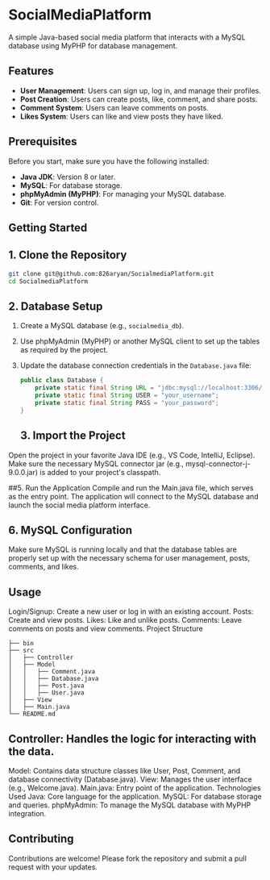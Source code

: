 # SocialMediaPlatform

A simple Java-based social media platform that interacts with a MySQL database using MyPHP for database management.

## Features
- **User Management**: Users can sign up, log in, and manage their profiles.
- **Post Creation**: Users can create posts, like, comment, and share posts.
- **Comment System**: Users can leave comments on posts.
- **Likes System**: Users can like and view posts they have liked.
  
## Prerequisites
Before you start, make sure you have the following installed:

- **Java JDK**: Version 8 or later.
- **MySQL**: For database storage.
- **phpMyAdmin (MyPHP)**: For managing your MySQL database.
- **Git**: For version control.

## Getting Started

## 1. Clone the Repository

```bash
git clone git@github.com:826aryan/SocialmediaPlatform.git
cd SocialmediaPlatform
```

## 2. Database Setup

1. Create a MySQL database (e.g., `socialmedia_db`).

2. Use phpMyAdmin (MyPHP) or another MySQL client to set up the tables as required by the project.

3. Update the database connection credentials in the `Database.java` file:

   ```java
   public class Database {
       private static final String URL = "jdbc:mysql://localhost:3306/socialmedia_db";
       private static final String USER = "your_username";
       private static final String PASS = "your_password";
   }
   ```
   ## 3. Import the Project
Open the project in your favorite Java IDE (e.g., VS Code, IntelliJ, Eclipse).
Make sure the necessary MySQL connector jar (e.g., mysql-connector-j-9.0.0.jar) is added to your project's classpath.

##5. Run the Application
Compile and run the Main.java file, which serves as the entry point.
The application will connect to the MySQL database and launch the social media platform interface.

## 6. MySQL Configuration
Make sure MySQL is running locally and that the database tables are properly set up with the necessary schema for user management, posts, comments, and likes.

## Usage
Login/Signup: Create a new user or log in with an existing account.
Posts: Create and view posts.
Likes: Like and unlike posts.
Comments: Leave comments on posts and view comments.
Project Structure
```
├── bin
├── src
│   ├── Controller
│   ├── Model
│   │   ├── Comment.java
│   │   ├── Database.java
│   │   ├── Post.java
│   │   ├── User.java
│   ├── View
│   ├── Main.java
└── README.md
```
## Controller: Handles the logic for interacting with the data.
Model: Contains data structure classes like User, Post, Comment, and database connectivity (Database.java).
View: Manages the user interface (e.g., Welcome.java).
Main.java: Entry point of the application.
Technologies Used
Java: Core language for the application.
MySQL: For database storage and queries.
phpMyAdmin: To manage the MySQL database with MyPHP integration.


## Contributing
Contributions are welcome! Please fork the repository and submit a pull request with your updates.


